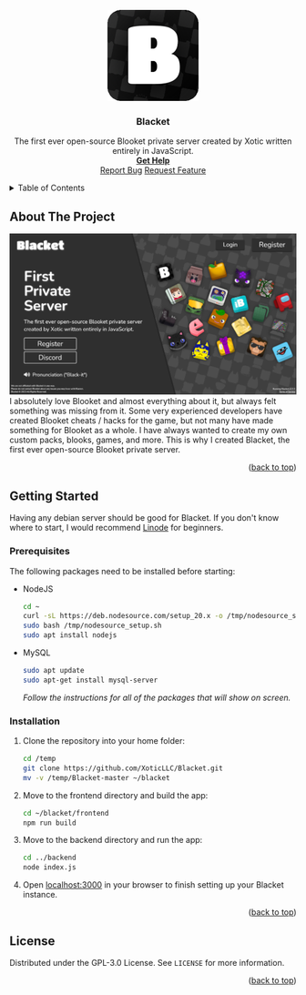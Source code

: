 <div id="top"></div>
<br />
<div align="center">
  <a href="https://blacket.org">
    <img src="./assets/logo.png" alt="Logo" width="160" height="160">
  </a>
  <h3 align="center">Blacket</h3>

  <p align="center">
    The first ever open-source Blooket private server created by Xotic written entirely in JavaScript. 
    <br />
    <a href="https://github.com/XoticLLC/Blacket/wiki"><strong>Get Help</strong></a>
    <br />
    <a href="https://github.com/XoticLLC/Blacket/issues">Report Bug</a>
    <a href="https://github.com/XoticLLC/Blacket/issues">Request Feature</a>
  </p>
</div>

<details>
  <summary>Table of Contents</summary>
  <ol>
    <li>
      <a href="#about-the-project">About The Project</a>
    </li>
    <li>
      <a href="#getting-started">Getting Started</a>
      <ul>
        <li><a href="#prerequisites">Prerequisites</a></li>
        <li><a href="#installation">Installation</a></li>
      </ul>
    </li>
    <li><a href="#license">License</a></li>
  </ol>
</details>

## About The Project
<img src="./assets/blacket.png"></img>
I absolutely love Blooket and almost everything about it, but always felt something was missing from it. Some very experienced developers have created Blooket cheats / hacks for the game, but not many have made something for Blooket as a whole. I have always wanted to create my own custom packs, blooks, games, and more. This is why I created Blacket, the first ever open-source Blooket private server.
<p align="right">(<a href="#top">back to top</a>)</p>

## Getting Started

Having any debian server should be good for Blacket. If you don't know where to start, I would recommend <a href="https://linode.com">Linode</a> for beginners.

### Prerequisites

The following packages need to be installed before starting:

* NodeJS

  ```sh
  cd ~
  curl -sL https://deb.nodesource.com/setup_20.x -o /tmp/nodesource_setup.sh
  sudo bash /tmp/nodesource_setup.sh
  sudo apt install nodejs
  ```

* MySQL

  ```sh
  sudo apt update
  sudo apt-get install mysql-server
  ```
  _Follow the instructions for all of the packages that will show on screen._
  
### Installation

1. Clone the repository into your home folder:
   ```sh
   cd /temp
   git clone https://github.com/XoticLLC/Blacket.git
   mv -v /temp/Blacket-master ~/blacket
   ```
   
2. Move to the frontend directory and build the app:
   ```sh
   cd ~/blacket/frontend
   npm run build
   ```

3. Move to the backend directory and run the app:
   ```sh
   cd ../backend
   node index.js
   ```

4. Open <a href=http://localhost:3000>localhost:3000</a> in your browser to finish setting up your Blacket instance.

<p align="right">(<a href="#top">back to top</a>)</p>

## License

Distributed under the GPL-3.0 License. See `LICENSE` for more information.

<p align="right">(<a href="#top">back to top</a>)</p>